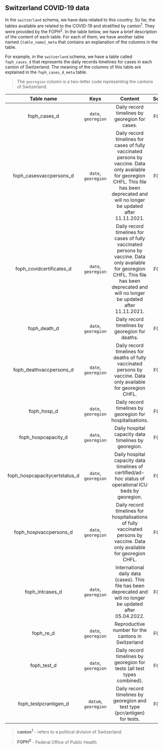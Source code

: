 
## Switzerland COVID-19 data

In the  `switzerland` schema, we have data related to this country. So far, the tables available are related to the COVID-19 and stratified by canton<sup>1</sup>. They were provided by the FOPH<sup>2</sup>. In the table below, we have a brief description of the content of each table. For each of them, we have another table named `{table_name}_meta` that contains an explanation of the columns in the table.

For example, in the `switzerland` schema, we have a table called `foph_cases_d` that represents the daily records timelines for cases in each canton of Switzerland. The meaning of the columns of this table are explained in the `foph_cases_d_meta` table.

> The `georegion` column is a two-letter code representing the cantons of Switzerland. 

| Table name  | Keys | Content | Source | 
| :----: | :-----:  | :--------: | :----: |
| foph_cases_d | `date`, `georegion` | Daily record timelines by georegion for cases. | FOPH<sup>2</sup> |
| foph_casesvaccpersons_d | `date`, `georegion` | Daily record timelines for cases of fully vaccinated persons by vaccine. Data only available for georegion CHFL. This file has been deprecated and will no longer be updated after 11.11.2021. | FOPH<sup>2</sup> |
| foph_covidcertificates_d | `date`, `georegion` | Daily record timelines for cases of fully vaccinated persons by vaccine. Data only available for georegion CHFL. This file has been deprecated and will no longer be updated after 11.11.2021. | FOPH<sup>2</sup> |
| foph_death_d | `date`, `georegion` | Daily record timelines by georegion for deaths. | FOPH<sup>2</sup> |
| foph_deathvaccpersons_d | `date`, `georegion` | Daily record timelines for deaths of fully vaccinated persons by vaccine. Data only available for georegion CHFL. | FOPH<sup>2</sup> |
| foph_hosp_d | `date`, `georegion` | Daily record timelines by georegion for hospitalisations. | FOPH<sup>2</sup> |
| foph_hospcapacity_d | `date`, `georegion` | Daily hospital capacity data timelines by georegion. | FOPH<sup>2</sup> |
| foph_hospcapacitycertstatus_d | `date`, `georegion` | Daily hospital capacity data timelines of certified/ad-hoc status of operational ICU beds by georegion. | FOPH<sup>2</sup> |
| foph_hospvaccpersons_d | `date`, `georegion` | Daily record timelines for hospitalisations of fully vaccinated persons by vaccine. Data only available for georegion CHFL. | FOPH<sup>2</sup> |
| foph_intcases_d | `date`, `georegion` | International daily data (cases). This file has been deprecated and will no longer be updated after 05.04.2022. | FOPH<sup>2</sup> |
| foph_re_d   | `date`, `georegion` |  Reproductive number for the cantons in Switzerland       | FOPH<sup>2</sup> |
| foph_test_d  | `date`, `georegion` | Daily record timelines by georegion for tests (all test types combined). | FOPH<sup>2</sup> |
| foph_testpcrantigen_d  | `datum`, `georegion` | Daily record timelines by georegion and test type (pcr/antigen) for tests. | FOPH<sup>2</sup> |


> **canton<sup>1</sup>** - refers to a political division of Switzerland. 

> **FOPH<sup>2</sup>** - Federal Office of Public Health

